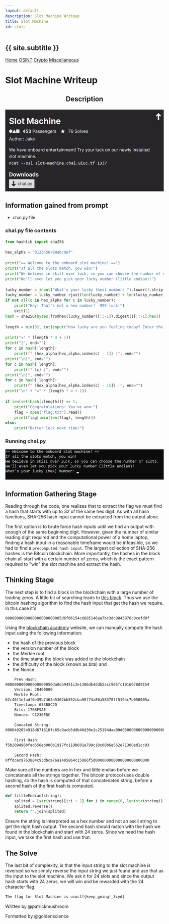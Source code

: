 ```yaml
---
layout: default
description: Slot Machine Writeup
title: Slot Machine
id: slots
---
```


<link rel="stylesheet" href="../writeupcss.css">
<link rel="stylesheet" href="../code.css">


<h2>
{{ site.subtitle }}
</h2>

[Home](https://stainedswan.github.io/UIUCTF-2024)
[OSINT](https://stainedswan.github.io/UIUCTF-2024/OSINT)
[Crypto](https://stainedswan.github.io/UIUCTF-2024/Crypto)
[Miscellaneous](https://stainedswan.github.io/UIUCTF-2024/Miscellaneous)

# Slot Machine Writeup

<div style="text-align:center" markdown="1">
<h2>

Description
</h2>
</div>

<div style="text-align:center"><img src="image-2.png" width=700/></div>

## Information gained from prompt
- chal.py file

### chal.py file contents
```python
from hashlib import sha256

hex_alpha = "0123456789abcdef"

print("== Welcome to the onboard slot machine! ==")
print("If all the slots match, you win!")
print("We believe in skill over luck, so you can choose the number of slots.")
print("We'll even let you pick your lucky number (little endian)!")

lucky_number = input("What's your lucky (hex) number: ").lower().strip()
lucky_number = lucky_number.rjust(len(lucky_number) + len(lucky_number) % 2, "0")
if not all(c in hex_alpha for c in lucky_number):
    print("Hey! That's not a hex number! -999 luck!")
    exit(1)
hash = sha256(bytes.fromhex(lucky_number)[::-1]).digest()[::-1].hex()

length = min(32, int(input("How lucky are you feeling today? Enter the number of slots: ")))

print("=" * (length * 4 + 1))
print("|", end="")
for c in hash[:length]:
    print(f" {hex_alpha[hex_alpha.index(c) - 1]} |", end="")
print("\n|", end="")
for c in hash[:length]:
    print(f" {c} |", end="")
print("\n|", end="")
for c in hash[:length]:
    print(f" {hex_alpha[hex_alpha.index(c) - 15]} |", end="")
print("\n" + "=" * (length * 4 + 1))

if len(set(hash[:length])) == 1:
    print("Congratulations! You've won:")
    flag = open("flag.txt").read()
    print(flag[:min(len(flag), length)])
else:
    print("Better luck next time!")
```
### Running chal.py
![alt text](image-3.png)


## Information Gathering Stage
Reading through the code, one realizes that to extract the flag we must find a hash that starts with up to 32 of the same hex digit. As with all hash functions, SHA-256 hash input cannot be extracted from the output alone. 

The first option is to brute force hash inputs until we find an output with enough of the same beginning digit. However, given the number of similar leading digit required and the computational power of a home laptop, finding a hash input in a reasonable timeframe would be infeasible, so we had to find a `precomputed hash input`. The largest collection of SHA-256 hashes is the Bitcoin blockchain. More importantly, the hashes in the block chain all start with a certain number of zeros, which is the exact pattern required to "win" the slot machine and extract the hash.


## Thinking Stage
The next step is to find a block in the blockchain with a large number of leading zeros. A little bit of searching leads to [this block](https://blockchair.com/bitcoin/block/756951). Thus we use the bitcoin hashing algorithm to find the hash input that get the hash we require. In this case it's

    0000000000000000000000005d6f06154c8685146aa7bc3dc9843876c9cefd0f

Using the [blockchain academy]((https://blockchain-academy.hs-mittweida.de/courses/blockchain-introduction-technical-beginner-to-intermediate/lessons/lesson-13-bitcoin-block-hash-verification/topic/how-to-calculate-and-verify-a-hash-of-a-block/)) website, we can manually compute the hash input using the following information:

- the hash of the previous block
- the version number of the block
- the Merkle root
- the time stamp the block was added to the blockchain
- the difficulty of the block (known as bits) and
- the Nonce

```
    Prev Hash: 000000000000000000050da0da9451c2e1306db4ddb5acc965fc1016678d9154
    Version: 20400000
    Merkle Root: 62c46f1efadf6e39b7463e5362bb552cba98f74a80a58378ff5194c7b058005a
    Timestamp: 633B8C2D
    Bits: 1708F9AE
    Nonces: C1230F8C

    Concated String: 0000402054918d671610fc65c9acb5ddb46d30e1c25194daa00d050000000000000000005a0058b0c79451ff7883a5804af798ba2c55bb62533e46b7396edffa1e6fc4622D8C3B63AEF908178C0F23C1

    First Hash: f5b209498bfad650eb000b1917fc119b601e799c18c00b6e562e71300ed1cc93

    Second Hash: 0ffdcec9763884c93dbca76a1485864c15066f5d000000000000000000000000
```

Make sure all the numbers are in hex and little endian before we concatenate all the strings together. The bitcoin protocol uses double hashing, so the hash is computed of that concatenated string, before a second hash of the first hash is computed. 

```python
def littleEndian(string):
    splited = [str(string)[i:i + 2] for i in range(0, len(str(string)), 2)]
    splited.reverse()
    return "".join(splited)
```

Ensure the string is interpreted as a hex number and not an ascii string to get the right hash output. The second hash should match with the hash we found in the blockchain and start with 24 zeros. Since we need the hash input, we take the first hash and use that.


## The Solve
The last bit of complexity, is that the input string to the slot machine is reversed so we simply reverse the input string we just found and use that as the input to the slot machine. We ask it for 24 slots and since the output hash starts with 24 zeros, we will win and be rewarded with the 24 character flag. 

```txt
The flag for Slot Machine is uiuctf{keep_going!_3cyd}
```

Written by @patrickmushroom

Formatted by @goldenscience